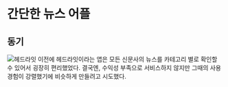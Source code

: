 # 간단한 뉴스 어플

## 동기
![헤드라잇](https://github.com/user-attachments/assets/b3abc391-8d94-46a4-94f5-726e8a2edd99)
이전에 헤드라잇이라는 앱은 모든 신문사의 뉴스를 카테고리 별로 확인할 수 있어서 굉장히 편리했었다.
결국엔, 수익성 부족으로 서비스하지 않지만 그때의 사용경험이 강렬했기에 비슷하게 만들려고 시도했다.

